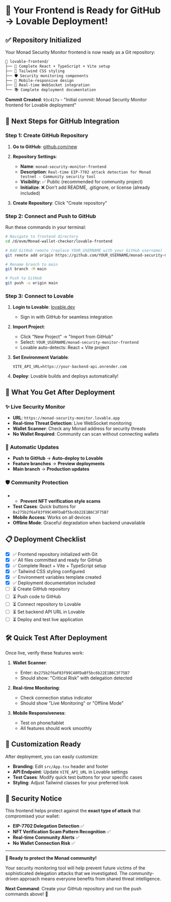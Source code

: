 # 🚀 Your Frontend is Ready for GitHub → Lovable Deployment!

## ✅ **Repository Initialized**

Your Monad Security Monitor frontend is now ready as a Git repository:

```bash
📁 lovable-frontend/
├── 🔧 Complete React + TypeScript + Vite setup
├── 🎨 Tailwind CSS styling
├── 🛡️ Security monitoring components  
├── 📱 Mobile-responsive design
├── 🔄 Real-time WebSocket integration
└── 📚 Complete deployment documentation
```

**Commit Created**: `93c417a` - "Initial commit: Monad Security Monitor frontend for Lovable deployment"

## 🔗 **Next Steps for GitHub Integration**

### Step 1: Create GitHub Repository

1. **Go to GitHub**: [github.com/new](https://github.com/new)

2. **Repository Settings**:
   - **Name**: `monad-security-monitor-frontend`
   - **Description**: `Real-time EIP-7702 attack detection for Monad testnet - Community security tool`
   - **Visibility**: ✅ Public (recommended for community project)
   - **Initialize**: ❌ Don't add README, .gitignore, or license (already included)

3. **Create Repository**: Click "Create repository"

### Step 2: Connect and Push to GitHub

Run these commands in your terminal:

```bash
# Navigate to frontend directory
cd /d/evm/Monad-wallet-checker/lovable-frontend

# Add GitHub remote (replace YOUR_USERNAME with your GitHub username)
git remote add origin https://github.com/YOUR_USERNAME/monad-security-monitor-frontend.git

# Rename branch to main
git branch -M main

# Push to GitHub
git push -u origin main
```

### Step 3: Connect to Lovable

1. **Login to Lovable**: [lovable.dev](https://lovable.dev)
   - Sign in with GitHub for seamless integration

2. **Import Project**:
   - Click "New Project" → "Import from GitHub"
   - Select: `YOUR_USERNAME/monad-security-monitor-frontend`
   - Lovable auto-detects: React + Vite project

3. **Set Environment Variable**:
   ```
   VITE_API_URL=https://your-backend-api.onrender.com
   ```

4. **Deploy**: Lovable builds and deploys automatically!

## 🎯 **What You Get After Deployment**

### ✨ **Live Security Monitor**
- **URL**: `https://monad-security-monitor.lovable.app`
- **Real-time Threat Detection**: Live WebSocket monitoring
- **Wallet Scanner**: Check any Monad address for security threats
- **No Wallet Required**: Community can scan without connecting wallets

### 🔄 **Automatic Updates**
- **Push to GitHub** → **Auto-deploy to Lovable**
- **Feature branches** → **Preview deployments**
- **Main branch** → **Production updates**

### 🛡️ **Community Protection**
- - **Prevent NFT verification style scams** 
- **Test Cases**: Quick buttons for `0x275b2f6aF83f99C40FDaBf5bc6b22E1B6C3F75B7`
- **Mobile Access**: Works on all devices
- **Offline Mode**: Graceful degradation when backend unavailable

## 📋 **Deployment Checklist**

- [x] ✅ Frontend repository initialized with Git
- [x] ✅ All files committed and ready for GitHub
- [x] ✅ Complete React + Vite + TypeScript setup
- [x] ✅ Tailwind CSS styling configured
- [x] ✅ Environment variables template created
- [x] ✅ Deployment documentation included
- [ ] ⏳ Create GitHub repository
- [ ] ⏳ Push code to GitHub
- [ ] ⏳ Connect repository to Lovable
- [ ] ⏳ Set backend API URL in Lovable
- [ ] ⏳ Deploy and test live application

## 🛠️ **Quick Test After Deployment**

Once live, verify these features work:

1. **Wallet Scanner**: 
   - Enter: `0x275b2f6aF83f99C40FDaBf5bc6b22E1B6C3F75B7`
   - Should show: "Critical Risk" with delegation detected

2. **Real-time Monitoring**:
   - Check connection status indicator
   - Should show "Live Monitoring" or "Offline Mode"

3. **Mobile Responsiveness**:
   - Test on phone/tablet
   - All features should work smoothly

## 🔧 **Customization Ready**

After deployment, you can easily customize:

- **Branding**: Edit `src/App.tsx` header and footer
- **API Endpoint**: Update `VITE_API_URL` in Lovable settings
- **Test Cases**: Modify quick test buttons for your specific cases
- **Styling**: Adjust Tailwind classes for your preferred look

## 🚨 **Security Notice**

This frontend helps protect against the **exact type of attack** that compromised your wallet:
- **EIP-7702 Delegation Detection** ✅
- **NFT Verification Scam Pattern Recognition** ✅
- **Real-time Community Alerts** ✅
- **No Wallet Connection Risk** ✅

---

**🎉 Ready to protect the Monad community!**

Your security monitoring tool will help prevent future victims of the sophisticated delegation attacks that we investigated. The community-driven approach means everyone benefits from shared threat intelligence.

**Next Command**: Create your GitHub repository and run the push commands above! 🚀